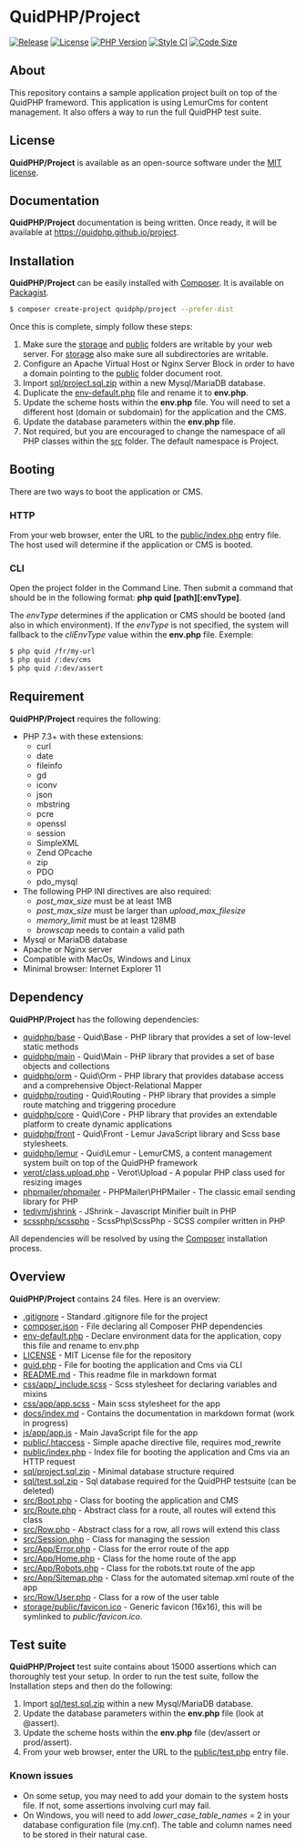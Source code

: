 # QuidPHP/Project
[![Release](https://img.shields.io/github/v/release/quidphp/project)](https://packagist.org/packages/quidphp/project)
[![License](https://img.shields.io/github/license/quidphp/project)](https://github.com/quidphp/project/blob/master/LICENSE)
[![PHP Version](https://img.shields.io/packagist/php-v/quidphp/project)](https://www.php.net)
[![Style CI](https://styleci.io/repos/203834987/shield)](https://styleci.io)
[![Code Size](https://img.shields.io/github/languages/code-size/quidphp/project)](https://github.com/quidphp/project)

## About
This repository contains a sample application project built on top of the QuidPHP frameword. This application is using LemurCms for content management. It also offers a way to run the full QuidPHP test suite.

## License
**QuidPHP/Project** is available as an open-source software under the [MIT license](LICENSE).

## Documentation
**QuidPHP/Project** documentation is being written. Once ready, it will be available at https://quidphp.github.io/project.

## Installation
**QuidPHP/Project** can be easily installed with [Composer](https://getcomposer.org). It is available on [Packagist](https://packagist.org/packages/quidphp/project).
``` bash
$ composer create-project quidphp/project --prefer-dist
```

Once this is complete, simply follow these steps:
1. Make sure the [storage](storage) and [public](public) folders are writable by your web server. For [storage](storage) also make sure all subdirectories are writable.
2. Configure an Apache Virtual Host or Nginx Server Block in order to have a domain pointing to the [public](public) folder document root.
3. Import [sql/project.sql.zip](sql/project.sql.zip) within a new Mysql/MariaDB database.
4. Duplicate the [env-default.php](env-default.php) file and rename it to **env.php**.
5. Update the scheme hosts within the **env.php** file. You will need to set a different host (domain or subdomain) for the application and the CMS.
6. Update the database parameters within the **env.php** file.
7. Not required, but you are encouraged to change the namespace of all PHP classes within the [src](src) folder. The default namespace is Project.

## Booting
There are two ways to boot the application or CMS.

### HTTP
From your web browser, enter the URL to the [public/index.php](public/index.php) entry file. The host used will determine if the application or CMS is booted.

### CLI
Open the project folder in the Command Line. Then submit a command that should be in the following format: **php quid [path][:envType]**.

The *envType* determines if the application or CMS should be booted (and also in which environment). If the *envType* is not specified, the system will fallback to the *cliEnvType* value within the **env.php** file. Exemple:
``` bash
$ php quid /fr/my-url
$ php quid /:dev/cms
$ php quid /:dev/assert
```

## Requirement
**QuidPHP/Project** requires the following:
- PHP 7.3+ with these extensions:
    - curl
    - date
    - fileinfo
    - gd
    - iconv
    - json
    - mbstring
    - pcre
    - openssl
    - session
    - SimpleXML
    - Zend OPcache
    - zip
    - PDO
    - pdo_mysql
- The following PHP INI directives are also required:
    - *post_max_size* must be at least 1MB
    - *post_max_size* must be larger than *upload_max_filesize*
    - *memory_limit* must be at least 128MB
    - *browscap* needs to contain a valid path 
- Mysql or MariaDB database
- Apache or Nginx server
- Compatible with MacOs, Windows and Linux
- Minimal browser: Internet Explorer 11
    
## Dependency
**QuidPHP/Project** has the following dependencies:
- [quidphp/base](https://github.com/quidphp/base) - Quid\Base - PHP library that provides a set of low-level static methods
- [quidphp/main](https://github.com/quidphp/main) - Quid\Main - PHP library that provides a set of base objects and collections 
- [quidphp/orm](https://github.com/quidphp/orm) - Quid\Orm - PHP library that provides database access and a comprehensive Object-Relational Mapper
- [quidphp/routing](https://github.com/quidphp/routing) - Quid\Routing - PHP library that provides a simple route matching and triggering procedure
- [quidphp/core](https://github.com/quidphp/core) - Quid\Core - PHP library that provides an extendable platform to create dynamic applications
- [quidphp/front](https://github.com/quidphp/front) - Quid\Front - Lemur JavaScript library and Scss base stylesheets.
- [quidphp/lemur](https://github.com/quidphp/lemur) - Quid\Lemur - LemurCMS, a content management system built on top of the QuidPHP framework
- [verot/class.upload.php](https://github.com/verot/class.upload.php) - Verot\Upload - A popular PHP class used for resizing images
- [phpmailer/phpmailer](https://github.com/phpmailer/phpmailer) - PHPMailer\PHPMailer - The classic email sending library for PHP
- [tedivm/jshrink](https://github.com/tedious/JShrink) - JShrink - Javascript Minifier built in PHP
- [scssphp/scssphp](https://github.com/scssphp/scssphp) - ScssPhp\ScssPhp - SCSS compiler written in PHP

All dependencies will be resolved by using the [Composer](https://getcomposer.org) installation process.

## Overview
**QuidPHP/Project** contains 24 files. Here is an overview:
- [.gitignore](.gitignore) - Standard .gitignore file for the project
- [composer.json](composer.json) - File declaring all Composer PHP dependencies
- [env-default.php](env-default.php) - Declare environment data for the application, copy this file and rename to env.php
- [LICENSE](LICENSE) - MIT License file for the repository
- [quid.php](quid.php) - File for booting the application and Cms via CLI
- [README.md](README.md) - This readme file in markdown format
- [css/app/_include.scss](scss/app/_include.scss) - Scss stylesheet for declaring variables and mixins
- [css/app/app.scss](scss/app/app.scss) - Main scss stylesheet for the app
- [docs/index.md](docs/index.md) - Contains the documentation in markdown format (work in progress)
- [js/app/app.js](js/app/app.js) - Main JavaScript file for the app
- [public/.htaccess](public/.htaccess) - Simple apache directive file, requires mod_rewrite
- [public/index.php](public/index.php) - Index file for booting the application and Cms via an HTTP request
- [sql/project.sql.zip](sql/project.sql.zip) - Minimal database structure required
- [sql/test.sql.zip](sql/test.sql.zip) - Sql database required for the QuidPHP testsuite (can be deleted)
- [src/Boot.php](src/Boot.php) - Class for booting the application and CMS
- [src/Route.php](src/Route.php) - Abstract class for a route, all routes will extend this class
- [src/Row.php](src/Row.php) - Abstract class for a row, all rows will extend this class
- [src/Session.php](src/Session.php) - Class for managing the session
- [src/App/Error.php](src/App/Error.php) - Class for the error route of the app
- [src/App/Home.php](src/App/Home.php) - Class for the home route of the app
- [src/App/Robots.php](src/App/Robots.php) - Class for the robots.txt route of the app
- [src/App/Sitemap.php](src/App/Sitemap.php) - Class for the automated sitemap.xml route of the app
- [src/Row/User.php](src/Row/User.php) - Class for a row of the user table
- [storage/public/favicon.ico](storage/public/media/lemur.jpg) - Generic favicon (16x16), this will be symlinked to *public/favicon.ico*.

## Test suite
**QuidPHP/Project** test suite contains about 15000 assertions which can thoroughly test your setup. In order to run the test suite, follow the Installation steps and then do the following:
1. Import [sql/test.sql.zip](sql/test.sql.zip) within a new Mysql/MariaDB database.
2. Update the database parameters within the **env.php** file (look at @assert).
3. Update the scheme hosts within the **env.php** file (dev/assert or prod/assert).
4. From your web browser, enter the URL to the [public/test.php](public/test.php) entry file.

### Known issues
- On some setup, you may need to add your domain to the system hosts file. If not, some assertions involving curl may fail.
- On Windows, you will need to add *lower_case_table_names* = 2 in your database configuration file (my.cnf). The table and column names need to be stored in their natural case.